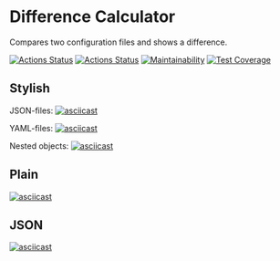 # Difference Calculator

Compares two configuration files and shows a difference.

[![Actions Status](https://github.com/mikhailmogilnikov/frontend-project-46/actions/workflows/hexlet-check.yml/badge.svg)](https://github.com/mikhailmogilnikov/frontend-project-46/actions)
[![Actions Status](https://github.com/mikhailmogilnikov/frontend-project-46/actions/workflows/main.yml/badge.svg)](https://github.com/mikhailmogilnikov/frontend-project-46/actions)
[![Maintainability](https://api.codeclimate.com/v1/badges/a71c30deab4c287bef40/maintainability)](https://codeclimate.com/github/mikhailmogilnikov/frontend-project-46/maintainability)
[![Test Coverage](https://api.codeclimate.com/v1/badges/a71c30deab4c287bef40/test_coverage)](https://codeclimate.com/github/mikhailmogilnikov/frontend-project-46/test_coverage)

## Stylish

JSON-files:
[![asciicast](https://asciinema.org/a/RVuJB1XALVATpW9r6jqDwW7FE.svg)](https://asciinema.org/a/RVuJB1XALVATpW9r6jqDwW7FE)

YAML-files:
[![asciicast](https://asciinema.org/a/SpLJBuaFudAFZ1nbygBwUgN6n.svg)](https://asciinema.org/a/SpLJBuaFudAFZ1nbygBwUgN6n)

Nested objects:
[![asciicast](https://asciinema.org/a/iLXEOG2Uc2Pk2smqL9liwJvv6.svg)](https://asciinema.org/a/iLXEOG2Uc2Pk2smqL9liwJvv6)

## Plain

[![asciicast](https://asciinema.org/a/RMACGNgdMSKFepvQqEkbWNq4T.svg)](https://asciinema.org/a/RMACGNgdMSKFepvQqEkbWNq4T)

## JSON

[![asciicast](https://asciinema.org/a/Xth9cnKePwQvkP3pLzvbH6OPc.svg)](https://asciinema.org/a/Xth9cnKePwQvkP3pLzvbH6OPc)